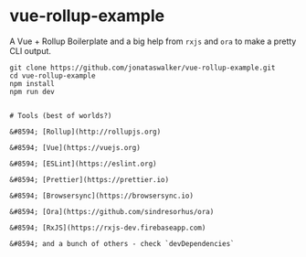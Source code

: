 # vue-rollup-example

A Vue + Rollup Boilerplate and a big help from `rxjs` and `ora` to make a pretty CLI output.

```shell
git clone https://github.com/jonataswalker/vue-rollup-example.git
cd vue-rollup-example
npm install
npm run dev


# Tools (best of worlds?)

&#8594; [Rollup](http://rollupjs.org)

&#8594; [Vue](https://vuejs.org)

&#8594; [ESLint](https://eslint.org)

&#8594; [Prettier](https://prettier.io)

&#8594; [Browsersync](https://browsersync.io)

&#8594; [Ora](https://github.com/sindresorhus/ora)

&#8594; [RxJS](https://rxjs-dev.firebaseapp.com)

&#8594; and a bunch of others - check `devDependencies`
```
